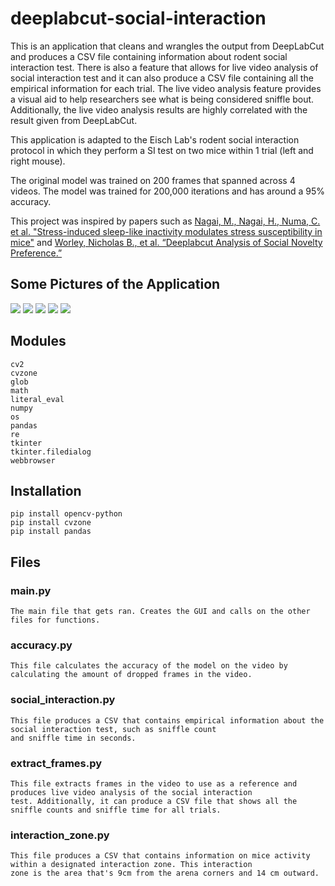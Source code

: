 # deeplabcut-social-interaction

This is an application that cleans and wrangles the output from DeepLabCut and produces a CSV file containing information about rodent social interaction test. There is also a feature that allows for live video analysis of social interaction test and it can also produce a CSV file containing all the empirical information for each trial. The live video analysis feature provides a visual aid to help researchers see what is being considered sniffle bout. Additionally, the live video analysis results are highly correlated with the result given from DeepLabCut.

This application is adapted to the Eisch Lab's rodent social interaction protocol in which they perform a SI test on two mice within 1 trial (left and right mouse). 

The original model was trained on 200 frames that spanned across 4 videos. The model was trained for 200,000 iterations and has around a 95% accuracy.

This project was inspired by papers such as [Nagai, M., Nagai, H., Numa, C. et al. "Stress-induced sleep-like inactivity modulates stress susceptibility in mice"](https://www.nature.com/articles/s41598-020-76717-8?proof=t#citeas) and [Worley, Nicholas B., et al. “Deeplabcut Analysis of Social Novelty Preference.”](https://www.biorxiv.org/content/10.1101/736983v1)

## Some Pictures of the Application
![](images/main.PNG) ![](images/accuracy.PNG) 
![](images/extract_frames.PNG) ![](images/social_interaction.PNG) 
![](social_interaction_gif.gif) 

## Modules
```
cv2
cvzone
glob
math
literal_eval
numpy
os
pandas
re
tkinter
tkinter.filedialog
webbrowser
```

## Installation
```
pip install opencv-python
pip install cvzone
pip install pandas
```

## Files
### main.py
```
The main file that gets ran. Creates the GUI and calls on the other files for functions.
```
### accuracy.py
```
This file calculates the accuracy of the model on the video by calculating the amount of dropped frames in the video.
```
### social_interaction.py
```
This file produces a CSV that contains empirical information about the social interaction test, such as sniffle count 
and sniffle time in seconds.
```
### extract_frames.py
```
This file extracts frames in the video to use as a reference and produces live video analysis of the social interaction
test. Additionally, it can produce a CSV file that shows all the sniffle counts and sniffle time for all trials.
```
### interaction_zone.py
```
This file produces a CSV that contains information on mice activity within a designated interaction zone. This interaction
zone is the area that's 9cm from the arena corners and 14 cm outward.
```
